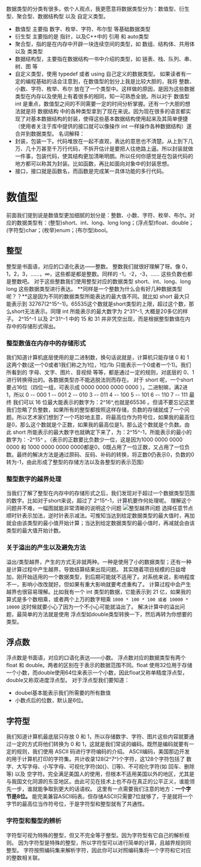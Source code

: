 ﻿数据类型的分类有很多。依个人观点，我更愿意将数据类型分为：数值型、衍生型、聚合型、数据结构型 以及 自定义类型。
- 数值型 主要指 数字、枚举、字符、布尔型 等基础数据类型
- 衍生型 主要指的是 指针，以及C++中的 引用 和 auto类型
- 聚合型，指的是在内存中开辟一块连续空间的类型，如 数组、结构体、共用体 以及 类类型
- 数据结构型，主要指在数据结构一书中介绍的类型，如 链表、栈、队列、串、树、图 等
- 自定义类型，使用 typedef 或者 using 自己定义的数据类型。
如果读者有一定的编程基础的话会注意到，在数值型的划分上我是比较大胆的，我将 整数、小数、字符、枚举、布尔 放在了一个类型中。这样做的原因，是因为这些数据类型在内存以及使用上有着很多的相同，知一可熟悉全貌。所以对于 数值型 int 是重点，数值型之间的不同需要一定的时间分析掌握。还有一个大胆的想法就是将 数据结构 中的各种类型拿到了现在来说。因为现在很多的语言都实现了对基本数据结构的封装，使得这些基本数据结构使用起来及其简单便捷（使用者关注于库中提供的接口就可以像操作 int 一样操作各种数据结构）遂合并到数据类型。
名词解释：
- 封装，包装一下。代码堆放在一起不直观，表达的意思也不清楚。从上到下几万、几十万甚至千万行代码，不拆开估计是要把人往绝路上逼。所以封装就做一件事，包装代码，使其结构更加清晰明朗。所以任何你感觉是在包装代码的地方都可以称其为封装。比如函数，再比如面向对象中的封装思想。
- 接口，接口就是函数名，而函数是完成某一具体功能的多行代码。
# 数值型
前面我们提到说是数值型更加细腻的划分是：整数、小数、字符、枚举、布尔。对应的数据类型有：(整型)short、int、long、long long；(浮点型)float、double；(字符型)char；(枚举)enum；(布尔型)bool。
## 整型
整型是书面语，对应的口语化表达——整数。
整数我们就很好理解了呀。像 0，1，2，3，......，∞，这些都是都是整数。同样的 -1，-2，-3，...... 这些负数也都是整数吧。
对于这些整数我们使用整型对应的数据类型 short、int、long、long long 这些数据类型进行表达。
**同样是一个整数为什么会有好几种数据类型呢？？**这是因为不同的数据类型所能表达的最大值不同。就比如 short 最大只能表示到 32767(2^15^-1)。65535这个数就是short类型的上限，超过这个数，那么short无法表示。同理 int 所能表示的最大数字为 2^31^-1, 大概是20多亿的样子。
2^15^-1 以及  2^31^-1 中的 15 和 31 并非凭空出现，而是根据整型数值在内存中的存储形式得出。

### 整型数值在内存中的存储形式
我们知道计算机底层使用的是二进制数，换句话说就是，计算机只能存储 0 和 1 这两个数(这一个0或者1我们称之为1位，1位/1b 只能表示一个0或者一个1)。我们所看到的 字母、文字、图片、音视频 等等，都是通过一定的规则，对底层的 0、1 进行转换得出的。各数据类型亦不能逃脱法则而存在。
对于 short 呢，一个short要占16位（四位一组，可表示成 0000 0000 0000 0000 ）。二进制嘛，满2进1，所以
0 -- 000
1 -- 001
2 -- 010
3 -- 011
4 -- 100
5 -- 101
6 -- 110
7 -- 111
最终 我们可以 16 位最大能表示的数字为：2^16^,也就是65536 。但请不要忘记这里我们忽略了负整数，如果所有的整型都按照这样存储，负数的存储就成了一个问题。所以艺术家们想到了一个巧妙地主意，将最高位作为符号位，如果我的最高位是0，那么这个数就是个正数，如果我的最高位是1，那么这个数就是个负数。由此 short 所能表示的最大数字也就确定下来了，为：2^15^-1，所能表示的最小的数字为：-2^15^ 。（表示的正数要比负数少一位，这是因为1000 0000 0000 0000 和 1000 0000 0000 0000都是0，0既占用了一位正数，又占用了一位负数。最终的解决方法是通过原码、反码、补码的转换，将正数0仍表示0，负数的0转为-1，由此形成了整型的存储方法以及各整型的表示范围）

### 整型数字的越界处理
当我们了解了整型在内存中的存储形式之后，我们发现对于超过一个数据类型范围的数字。比如对于short来说，超过了 2^15^-1，计算机要作何处理呢。
理解这个问题并不难，一幅图就能非常清晰的说明这个问题
![整型越界问题](https://img-blog.csdnimg.cn/cf41cf4874eb46f9af34b4b9f66ed9ed.png#pic_center)
选择任意节点顺时针表示加法，逆时针表示减法。可推知当达到给定数据类型的最大值时，再加就会由该类型的最小值开始计算；当达到给定数据类型的最小值时，再减就会由该类型的最大值开始计数。

### 关于溢出的产生以及避免方法
溢出/类型越界，产生的方式无非就两种。一种是使用了小的数据类型；还有一种是计算过程中产生越界，导致结算结果出现问题。
其实随着项目规模的日益增加，刚开始适用的一个数据类型，到后期可能就不适用了。对系统来说，影响程度不一，影响小改改就好。但如果有重大影响就要考虑重构了。
计算过程中会产生越界也很容易理解。比如我有一个 int 类型的数据，它能表示到 21 亿，如果我的算式是多个数相乘，或者两个上万的数字相乘 `1000 * 100 * 100 或者 10000 * 10000` 这时候就要小心了因为一个不小心可能就溢出了。
解决计算中的溢出问题，最简单的方法就是使用 浮点型如double类型转换一下，然后再转为你想要的类型。

## 浮点数
浮点数是书面语，对应的口语化表达——小数。
浮点数对应的数据类型有两个 float 和 double。两者的区别在于表示的数据范围不同。float 使用32位用于存储一个小数，而double使用64位来表示一个小数，因此float又称单精度浮点型，double又称双进度浮点型。
对于浮点型我们要知道：
- doubel基本能表示我们所需要的所有数值
- 小数点后的位数，默认是6位。

## 字符型
我们知道计算机最底层只存放 0 和 1，所以存储数字、字符、图片这些内容就要通过一定的方式将他们转换为 0 和 1，这就是我们常说的编码。既然是编码就要有一定的规则，我们使用 ASCII 码进行字符编码的介绍。
ASCII编码，美国那边开发的用于计算机打印的字符集。共计收录128(2^7^)个字符，这128个字符包括了 数字、大写字母、小写字母、可视化字符(如{}、[]等)、不可视化字符(如 回车、删除等) 以及 空字符。完全满足美国人的使用，但根本不适用美国以外的地区，尤其是与我国文化同源的东亚地区。由此可见在技术上也不存在真正的公平正义，谁能领先一步，谁就能争取到更大的话语权。
这里有一点需要我们注意的地方：**一个字节是8位。** 能完美兼容ASCII码表。但存储ASCII只需要7位就够了，于是就将一个字节的最高位当作符号位，于是字符型和整型就有了共通性。

### 字符型和整型的辨析
字符型可视为特殊的整型，但又不完全等于整型。因为字符型有它自己的解析规则。
因为字符型是特殊的整型，所以字符型可以进行简单的计算，且越界规则同整型。
字符按照编码集来解析字符，因此你可以对照编码集将一个字符和它对应的整数相关联。
